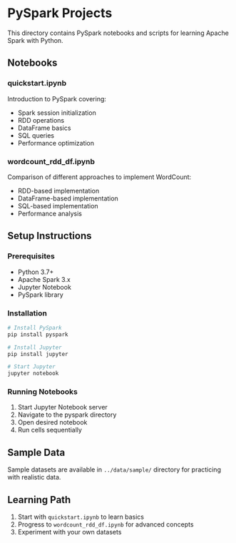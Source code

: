 # PySpark Projects

This directory contains PySpark notebooks and scripts for learning Apache Spark with Python.

## Notebooks

### quickstart.ipynb
Introduction to PySpark covering:
- Spark session initialization
- RDD operations
- DataFrame basics
- SQL queries
- Performance optimization

### wordcount_rdd_df.ipynb
Comparison of different approaches to implement WordCount:
- RDD-based implementation
- DataFrame-based implementation  
- SQL-based implementation
- Performance analysis

## Setup Instructions

### Prerequisites
- Python 3.7+
- Apache Spark 3.x
- Jupyter Notebook
- PySpark library

### Installation
```bash
# Install PySpark
pip install pyspark

# Install Jupyter
pip install jupyter

# Start Jupyter
jupyter notebook
```

### Running Notebooks
1. Start Jupyter Notebook server
2. Navigate to the pyspark directory
3. Open desired notebook
4. Run cells sequentially

## Sample Data
Sample datasets are available in `../data/sample/` directory for practicing with realistic data.

## Learning Path
1. Start with `quickstart.ipynb` to learn basics
2. Progress to `wordcount_rdd_df.ipynb` for advanced concepts
3. Experiment with your own datasets